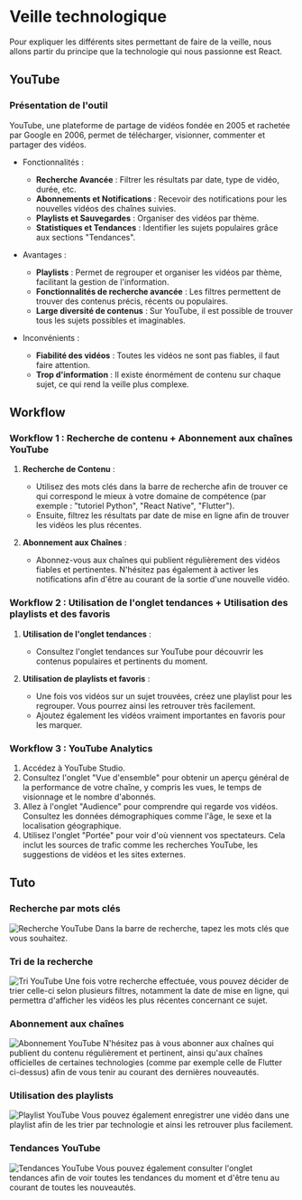 # Veille technologique

Pour expliquer les différents sites permettant de faire de la veille, nous allons partir du principe que la technologie qui nous passionne est React.

## YouTube

### Présentation de l'outil

YouTube, une plateforme de partage de vidéos fondée en 2005 et rachetée par Google en 2006, permet de télécharger, visionner, commenter et partager des vidéos.

- Fonctionnalités :
    - **Recherche Avancée** : Filtrer les résultats par date, type de vidéo, durée, etc.
    - **Abonnements et Notifications** : Recevoir des notifications pour les nouvelles vidéos des chaînes suivies.
    - **Playlists et Sauvegardes** : Organiser des vidéos par thème.
    - **Statistiques et Tendances** : Identifier les sujets populaires grâce aux sections "Tendances".

- Avantages :
    - **Playlists** : Permet de regrouper et organiser les vidéos par thème, facilitant la gestion de l'information.
    - **Fonctionnalités de recherche avancée** : Les filtres permettent de trouver des contenus précis, récents ou populaires.
    - **Large diversité de contenus** : Sur YouTube, il est possible de trouver tous les sujets possibles et imaginables.

- Inconvénients :
    - **Fiabilité des vidéos** : Toutes les vidéos ne sont pas fiables, il faut faire attention.
    - **Trop d'information** : Il existe énormément de contenu sur chaque sujet, ce qui rend la veille plus complexe.

## Workflow

### Workflow 1 : Recherche de contenu + Abonnement aux chaînes YouTube

1. **Recherche de Contenu** :
    - Utilisez des mots clés dans la barre de recherche afin de trouver ce qui correspond le mieux à votre domaine de compétence (par exemple : "tutoriel Python", "React Native", "Flutter").
    - Ensuite, filtrez les résultats par date de mise en ligne afin de trouver les vidéos les plus récentes.

2. **Abonnement aux Chaînes** :
    - Abonnez-vous aux chaînes qui publient régulièrement des vidéos fiables et pertinentes. N'hésitez pas également à activer les notifications afin d'être au courant de la sortie d'une nouvelle vidéo.

### Workflow 2 : Utilisation de l'onglet tendances + Utilisation des playlists et des favoris

1. **Utilisation de l'onglet tendances** :
    - Consultez l'onglet tendances sur YouTube pour découvrir les contenus populaires et pertinents du moment.

2. **Utilisation de playlists et favoris** :
    - Une fois vos vidéos sur un sujet trouvées, créez une playlist pour les regrouper. Vous pourrez ainsi les retrouver très facilement.
    - Ajoutez également les vidéos vraiment importantes en favoris pour les marquer.

### Workflow 3 : YouTube Analytics

1. Accédez à YouTube Studio.
2. Consultez l'onglet "Vue d'ensemble" pour obtenir un aperçu général de la performance de votre chaîne, y compris les vues, le temps de visionnage et le nombre d'abonnés.
3. Allez à l'onglet "Audience" pour comprendre qui regarde vos vidéos. Consultez les données démographiques comme l'âge, le sexe et la localisation géographique.
4. Utilisez l'onglet "Portée" pour voir d'où viennent vos spectateurs. Cela inclut les sources de trafic comme les recherches YouTube, les suggestions de vidéos et les sites externes.

## Tuto

### Recherche par mots clés

![Recherche YouTube](./images/youtube_1.png)
Dans la barre de recherche, tapez les mots clés que vous souhaitez.

### Tri de la recherche

![Tri YouTube](./images/youtube_2.png)
Une fois votre recherche effectuée, vous pouvez décider de trier celle-ci selon plusieurs filtres, notamment la date de mise en ligne, qui permettra d'afficher les vidéos les plus récentes concernant ce sujet.

### Abonnement aux chaînes

![Abonnement YouTube](./images/youtube_3.png)
N'hésitez pas à vous abonner aux chaînes qui publient du contenu régulièrement et pertinent, ainsi qu'aux chaînes officielles de certaines technologies (comme par exemple celle de Flutter ci-dessus) afin de vous tenir au courant des dernières nouveautés.

### Utilisation des playlists

![Playlist YouTube](./images/youtube_4.png)
Vous pouvez également enregistrer une vidéo dans une playlist afin de les trier par technologie et ainsi les retrouver plus facilement.

### Tendances YouTube

![Tendances YouTube](./images/youtube_5.png)
Vous pouvez également consulter l'onglet tendances afin de voir toutes les tendances du moment et d'être tenu au courant de toutes les nouveautés.
